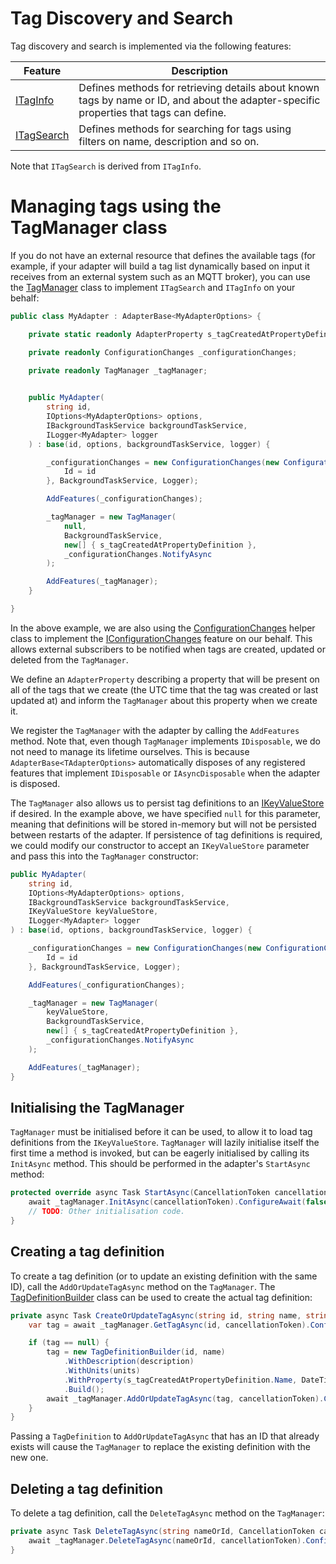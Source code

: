 # Tag Discovery and Search

Tag discovery and search is implemented via the following features:

| Feature | Description |
| ------- | ----------- |
| [ITagInfo](../../src/DataCore.Adapter.Abstractions/Tags/ITagInfo.cs) | Defines methods for retrieving details about known tags by name or ID, and about the adapter-specific properties that tags can define. | 
| [ITagSearch](../../src/DataCore.Adapter.Abstractions/Tags/ITagSearch.cs) | Defines methods for searching for tags using filters on name, description and so on. |

Note that `ITagSearch` is derived from `ITagInfo`.

# Managing tags using the TagManager class

If you do not have an external resource that defines the available tags (for example, if your adapter will build a tag list dynamically based on input it receives from an external system such as an MQTT broker), you can use the [TagManager](../../src/DataCore.Adapter/Tags/TagManager.cs) class to implement `ITagSearch` and `ITagInfo` on your behalf:

```cs
public class MyAdapter : AdapterBase<MyAdapterOptions> {

    private static readonly AdapterProperty s_tagCreatedAtPropertyDefinition = new AdapterProperty("UTC Created At", DateTime.MinValue, "The UTC creation time for the tag");

    private readonly ConfigurationChanges _configurationChanges;

    private readonly TagManager _tagManager;
    

    public MyAdapter(
        string id,
        IOptions<MyAdapterOptions> options,
        IBackgroundTaskService backgroundTaskService,
        ILogger<MyAdapter> logger
    ) : base(id, options, backgroundTaskService, logger) {

        _configurationChanges = new ConfigurationChanges(new ConfigurationChangesOptions() {
            Id = id
        }, BackgroundTaskService, Logger);

        AddFeatures(_configurationChanges);

        _tagManager = new TagManager(
            null,
            BackgroundTaskService,
            new[] { s_tagCreatedAtPropertyDefinition },
            _configurationChanges.NotifyAsync
        );

        AddFeatures(_tagManager);
    }

}
```

In the above example, we are also using the [ConfigurationChanges](../../src/DataCore.Adapter/Diagnostics/ConfigurationChanges.cs) helper class to implement the [IConfigurationChanges](../../src/DataCore.Adapter.Abstractions/Diagnostics/IConfigurationChanges.cs) feature on our behalf. This allows external subscribers to be notified when tags are created, updated or deleted from the `TagManager`.

We define an `AdapterProperty` describing a property that will be present on all of the tags that we create (the UTC time that the tag was created or last updated at) and inform the `TagManager` about this property when we create it.

We register the `TagManager` with the adapter by calling the `AddFeatures` method. Note that, even though `TagManager` implements `IDisposable`, we do not need to manage its lifetime ourselves. This is because `AdapterBase<TAdapterOptions>` automatically disposes of any registered features that implement `IDisposable` or `IAsyncDisposable` when the adapter is disposed.

The `TagManager` also allows us to persist tag definitions to an [IKeyValueStore](../../src/DataCore.Adapter.Abstractions/Services/IKeyValueStore.cs) if desired. In the example above, we have specified `null` for this parameter, meaning that definitions will be stored in-memory but will not be persisted between restarts of the adapter. If persistence of tag definitions is required, we could modify our constructor to accept an `IKeyValueStore` parameter and pass this into the `TagManager` constructor:

```cs
public MyAdapter(
    string id,
    IOptions<MyAdapterOptions> options,
    IBackgroundTaskService backgroundTaskService,
    IKeyValueStore keyValueStore,
    ILogger<MyAdapter> logger
) : base(id, options, backgroundTaskService, logger) {

    _configurationChanges = new ConfigurationChanges(new ConfigurationChangesOptions() {
        Id = id
    }, BackgroundTaskService, Logger);

    AddFeatures(_configurationChanges);

    _tagManager = new TagManager(
        keyValueStore,
        BackgroundTaskService,
        new[] { s_tagCreatedAtPropertyDefinition },
        _configurationChanges.NotifyAsync
    );

    AddFeatures(_tagManager);
}
```

## Initialising the TagManager

`TagManager` must be initialised before it can be used, to allow it to load tag definitions from the `IKeyValueStore`. `TagManager` will lazily initialise itself the first time a method is invoked, but can be eagerly initialised by calling its `InitAsync` method. This should be performed in the adapter's `StartAsync` method:

```cs
protected override async Task StartAsync(CancellationToken cancellationToken) {
    await _tagManager.InitAsync(cancellationToken).ConfigureAwait(false);
    // TODO: Other initialisation code.
}
```


## Creating a tag definition

To create a tag definition (or to update an existing definition with the same ID), call the `AddOrUpdateTagAsync` method on the `TagManager`. The [TagDefinitionBuilder](../../src/DataCore.Adapter/Tags/TagDefinitionBuilder.cs) class can be used to create the actual tag definition:

```cs
private async Task CreateOrUpdateTagAsync(string id, string name, string? description = null, string? units = null, CancellationToken cancellationToken = default) {
    var tag = await _tagManager.GetTagAsync(id, cancellationToken).ConfigureAwait(false);

    if (tag == null) {
        tag = new TagDefinitionBuilder(id, name)
            .WithDescription(description)
            .WithUnits(units)
            .WithProperty(s_tagCreatedAtPropertyDefinition.Name, DateTime.UtcNow)
            .Build();
        await _tagManager.AddOrUpdateTagAsync(tag, cancellationToken).ConfigureAwait(false);
    }
}
```

Passing a `TagDefinition` to `AddOrUpdateTagAsync` that has an ID that already exists will cause the `TagManager` to replace the existing definition with the new one.


## Deleting a tag definition

To delete a tag definition, call the `DeleteTagAsync` method on the `TagManager`:

```cs
private async Task DeleteTagAsync(string nameOrId, CancellationToken cancellationToken = default) {
    await _tagManager.DeleteTagAsync(nameOrId, cancellationToken).ConfigureAwait(false);
}
```
